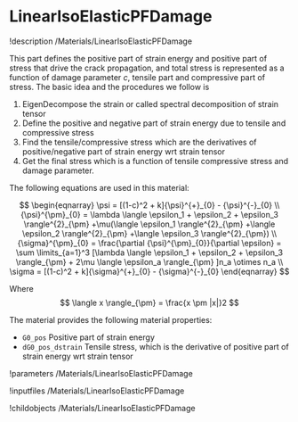 # LinearIsoElasticPFDamage
!description /Materials/LinearIsoElasticPFDamage

This part defines the positive part of strain energy and positive part of stress
that drive the crack propagation, and total stress is represented as a function
of damage parameter $c$, tensile part and compressive part of stress. The basic
idea and the procedures we follow is

1. EigenDecompose the strain or called spectral decomposition of strain tensor
2. Define the positive and negative part of strain energy due to tensile and
   compressive stress
3. Find the tensile/compressive stress which are the derivatives of positive/negative
   part of strain energy wrt strain tensor
4. Get the final stress which is a function of tensile compressive stress and
   damage parameter.

The following equations are used in this material:

$$
\begin{eqnarray}
  \psi = [(1-c)^2 + k]{\psi}^{+}_{0} - {\psi}^{-}_{0} \\
  {\psi}^{\pm}_{0} = \lambda \langle \epsilon_1 + \epsilon_2 + \epsilon_3 \rangle^{2}_{\pm} +\mu(\langle \epsilon_1 \rangle^{2}_{\pm} +\langle \epsilon_2 \rangle^{2}_{\pm} +\langle \epsilon_3 \rangle^{2}_{\pm}) \\
  {\sigma}^{\pm}_{0} = \frac{\partial {\psi}^{\pm}_{0}}{\partial \epsilon} = \sum \limits_{a=1}^3 [\lambda \langle \epsilon_1 + \epsilon_2 + \epsilon_3 \rangle_{\pm} + 2\mu \langle \epsilon_a \rangle_{\pm} ]n_a \otimes n_a \\
  \sigma = [(1-c)^2 + k]{\sigma}^{+}_{0} - {\sigma}^{-}_{0}
\end{eqnarray}
$$

Where
$$
\langle x \rangle_{\pm} = \frac{x \pm |x|}2
$$

The material provides the following material properties:

* `G0_pos` Positive part of strain energy
* `dG0_pos_dstrain` Tensile stress, which is the derivative of positive part of strain energy wrt strain tensor

!parameters /Materials/LinearIsoElasticPFDamage

!inputfiles /Materials/LinearIsoElasticPFDamage

!childobjects /Materials/LinearIsoElasticPFDamage
